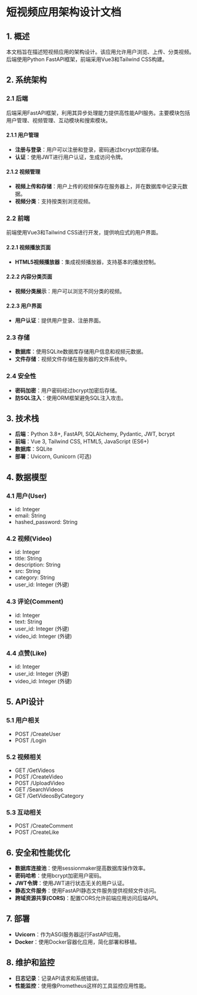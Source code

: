 # 短视频应用架构设计文档

## 1. 概述

本文档旨在描述短视频应用的架构设计。该应用允许用户浏览、上传、分类视频。后端使用Python FastAPI框架，前端采用Vue3和Tailwind CSS构建。

## 2. 系统架构

### 2.1 后端

后端采用FastAPI框架，利用其异步处理能力提供高性能API服务。主要模块包括用户管理、视频管理、互动模块和搜索模块。

#### 2.1.1 用户管理

- **注册与登录**：用户可以注册和登录，密码通过bcrypt加密存储。
- **认证**：使用JWT进行用户认证，生成访问令牌。

#### 2.1.2 视频管理

- **视频上传和存储**：用户上传的视频保存在服务器上，并在数据库中记录元数据。
- **视频分类**：支持按类别浏览视频。

### 2.2 前端

前端使用Vue3和Tailwind CSS进行开发，提供响应式的用户界面。

#### 2.2.1 视频播放页面

- **HTML5视频播放器**：集成视频播放器，支持基本的播放控制。

#### 2.2.2 内容分类页面

- **视频分类展示**：用户可以浏览不同分类的视频。

#### 2.2.3 用户界面

- **用户认证**：提供用户登录、注册界面。

### 2.3 存储

- **数据库**：使用SQLite数据库存储用户信息和视频元数据。
- **文件存储**：视频文件存储在服务器的文件系统中。

### 2.4 安全性

- **密码加密**：用户密码经过bcrypt加密后存储。
- **防SQL注入**：使用ORM框架避免SQL注入攻击。

## 3. 技术栈

- **后端**：Python 3.8+, FastAPI, SQLAlchemy, Pydantic, JWT, bcrypt
- **前端**：Vue 3, Tailwind CSS, HTML5, JavaScript (ES6+)
- **数据库**：SQLite
- **部署**：Uvicorn, Gunicorn (可选)

## 4. 数据模型

### 4.1 用户(User)

- id: Integer
- email: String
- hashed_password: String

### 4.2 视频(Video)

- id: Integer
- title: String
- description: String
- src: String
- category: String
- user_id: Integer (外键)

### 4.3 评论(Comment)

- id: Integer
- text: String
- user_id: Integer (外键)
- video_id: Integer (外键)

### 4.4 点赞(Like)

- id: Integer
- user_id: Integer (外键)
- video_id: Integer (外键)

## 5. API设计

### 5.1 用户相关

- POST /CreateUser
- POST /Login

### 5.2 视频相关

- GET /GetVideos
- POST /CreateVideo
- POST /UploadVideo
- GET /SearchVideos
- GET /GetVideosByCategory

### 5.3 互动相关

- POST /CreateComment
- POST /CreateLike

## 6. 安全和性能优化

- **数据库连接池**：使用sessionmaker提高数据库操作效率。
- **密码哈希**：使用bcrypt加密用户密码。
- **JWT令牌**：使用JWT进行状态无关的用户认证。
- **静态文件服务**：使用FastAPI静态文件服务提供视频文件访问。
- **跨域资源共享(CORS)**：配置CORS允许前端应用访问后端API。

## 7. 部署

- **Uvicorn**：作为ASGI服务器运行FastAPI应用。
- **Docker**：使用Docker容器化应用，简化部署和移植。

## 8. 维护和监控

- **日志记录**：记录API请求和系统错误。
- **性能监控**：使用像Prometheus这样的工具监控应用性能。
